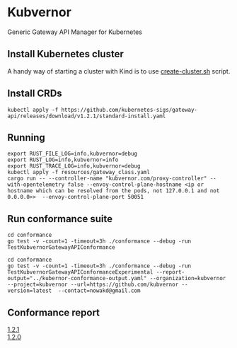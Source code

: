 # Kubvernor
Generic Gateway API Manager for Kubernetes

## Install Kubernetes cluster
A handy way of starting a cluster with Kind is to use [create-cluster.sh](https://github.com/kubernetes-sigs/gateway-api/blob/main/hack/implementations/common/create-cluster.sh) script.

## Install CRDs
```
kubectl apply -f https://github.com/kubernetes-sigs/gateway-api/releases/download/v1.2.1/standard-install.yaml
```

## Running
```
export RUST_FILE_LOG=info,kubvernor=debug
export RUST_LOG=info,kubvernor=info
export RUST_TRACE_LOG=info,kubvernor=debug
kubectl apply -f resources/gateway_class.yaml
cargo run -- --controller-name "kubvernor.com/proxy-controller" --with-opentelemetry false --envoy-control-plane-hostname <ip or hostname which can be resolved from the pods, not 127.0.0.1 and not 0.0.0.0>>  --envoy-control-plane-port 50051
```



## Run conformance suite
```
cd conformance
go test -v -count=1 -timeout=3h ./conformance --debug -run TestKubvernorGatewayAPIConformance
```

```
cd conformance
go test -v -count=1 -timeout=3h ./conformance --debug -run TestKubvernorGatewayAPIConformanceExperimental --report-output="../kubernor-conformance-output.yaml" --organization=kubvernor --project=kubvernor --url=https://github.com/kubvernor --version=latest  --contact=nowakd@gmail.com
```

## Conformance report
[1.2.1](./conformance/kubvernor-conformance-output-1.2.1.yaml)  
[1.2.0](./conformance/kubvernor-conformance-output-1.2.0.yaml)

